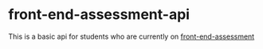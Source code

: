 # front-end-assessment-api

This is a basic api for students who are currently on [front-end-assessment](https://github.com/DevMountain/front-end-assessment)
